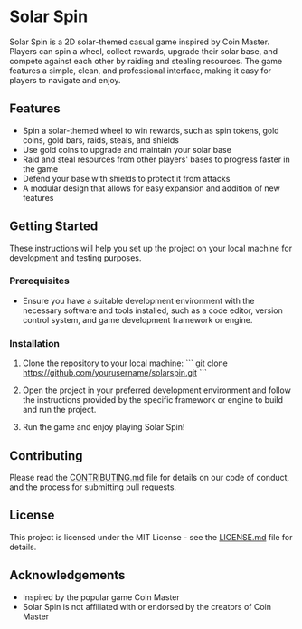 # Solar Spin

Solar Spin is a 2D solar-themed casual game inspired by Coin Master. Players can spin a wheel, collect rewards, upgrade their solar base, and compete against each other by raiding and stealing resources. The game features a simple, clean, and professional interface, making it easy for players to navigate and enjoy.

## Features

- Spin a solar-themed wheel to win rewards, such as spin tokens, gold coins, gold bars, raids, steals, and shields
- Use gold coins to upgrade and maintain your solar base
- Raid and steal resources from other players' bases to progress faster in the game
- Defend your base with shields to protect it from attacks
- A modular design that allows for easy expansion and addition of new features

## Getting Started

These instructions will help you set up the project on your local machine for development and testing purposes.

### Prerequisites

- Ensure you have a suitable development environment with the necessary software and tools installed, such as a code editor, version control system, and game development framework or engine.

### Installation

1. Clone the repository to your local machine:
\```
git clone https://github.com/yourusername/solarspin.git
\```

2. Open the project in your preferred development environment and follow the instructions provided by the specific framework or engine to build and run the project.

3. Run the game and enjoy playing Solar Spin!

## Contributing

Please read the [CONTRIBUTING.md](CONTRIBUTING.md) file for details on our code of conduct, and the process for submitting pull requests.

## License

This project is licensed under the MIT License - see the [LICENSE.md](LICENSE.md) file for details.

## Acknowledgements

- Inspired by the popular game Coin Master
- Solar Spin is not affiliated with or endorsed by the creators of Coin Master
